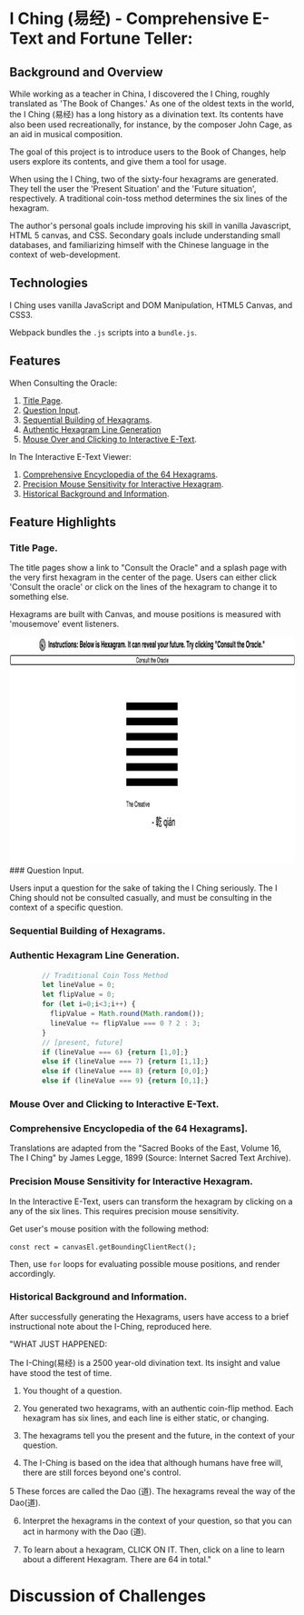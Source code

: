 # I Ching (易经) - Comprehensive E-Text and Fortune Teller:

## Background and Overview
While working as a teacher in China, I discovered the I Ching, roughly translated as 'The Book of Changes.' As one of the oldest texts in the world, the I Ching (易经) has a long history as a divination text. Its contents have also been used recreationally, for instance, by the composer John Cage, as an aid in musical composition.  

The goal of this project is to introduce users to the Book of Changes, help users explore its contents, and give them a tool for usage.

When using the I Ching, two of the sixty-four hexagrams are generated. They tell the user the 'Present Situation' and the 'Future situation', respectively. A traditional coin-toss method determines the six lines of the hexagram.  

The author's personal goals include improving his skill in vanilla Javascript, HTML 5 canvas, and CSS. Secondary goals include understanding small databases, and familiarizing himself with the Chinese language in the context of web-development.   

## Technologies

I Ching uses vanilla JavaScript and DOM Manipulation, HTML5 Canvas, and CSS3.

Webpack bundles the `.js` scripts into a `bundle.js`.

## Features

When Consulting the Oracle:
1. [Title Page](#splash).
2. [Question Input](#input).
3. [Sequential Building of Hexagrams](#build).
4. [Authentic Hexagram Line Generation](#generate)
5. [Mouse Over and Clicking to Interactive E-Text](#interpret).

In The Interactive E-Text Viewer:
1. [Comprehensive Encyclopedia of the 64 Hexagrams](#explore).
2. [Precision Mouse Sensitivity for Interactive Hexagram](#change-line).
3. [Historical Background and Information](#history).

## Feature Highlights

### <a name="splash"></a>Title Page.

The title pages show a link to "Consult the Oracle" and a splash page with the very first hexagram in the center of the page. Users can either click 'Consult the oracle' or click on the lines of the hexagram to change it to something else.

Hexagrams are built with Canvas, and mouse positions is measured with 'mousemove' event listeners.

<img height="400px" width="850px" src="https://github.com/Adrianjewell91/yijing/blob/master/docs/splash.37.02%20AM.png"/>
### <a name="input"></a>Question Input.

Users input a question for the sake of taking the I Ching seriously.  The I Ching should not be consulted casually, and must be consulting in the context of a specific question.

### <a name="build"></a>Sequential Building of Hexagrams.



### <a name="generate"></a>Authentic Hexagram Line Generation.

```JavaScript
        // Traditional Coin Toss Method
        let lineValue = 0;
        let flipValue = 0;
        for (let i=0;i<3;i++) {
          flipValue = Math.round(Math.random());
          lineValue += flipValue === 0 ? 2 : 3;
        }
        // [present, future]
        if (lineValue === 6) {return [1,0];}
        else if (lineValue === 7) {return [1,1];}
        else if (lineValue === 8) {return [0,0];}
        else if (lineValue === 9) {return [0,1];}
```


### <a name="interpret"></a>Mouse Over and Clicking to Interactive E-Text.

### <a name="explore"></a>Comprehensive Encyclopedia of the 64 Hexagrams].

Translations are adapted from the "Sacred Books of the East, Volume 16, The I Ching" by James Legge, 1899 (Source: Internet Sacred Text Archive).

### <a name="change-line"></a>Precision Mouse Sensitivity for Interactive Hexagram.

In the Interactive E-Text, users can transform the hexagram by clicking on a any of the six lines. This requires precision mouse sensitivity.

Get user's mouse position with the following method:

`const rect = canvasEl.getBoundingClientRect();`

Then, use `for` loops for evaluating possible mouse positions, and render accordingly.



### <a name="history"></a>Historical Background and Information.

After successfully generating the Hexagrams, users have access to a brief instructional note about the I-Ching, reproduced here.

"WHAT JUST HAPPENED:

The I-Ching(易经) is a 2500 year-old divination text. Its insight and value have stood the test of time.

1. You thought of a question.

2. You generated two hexagrams, with an authentic coin-flip method. Each hexagram has six lines, and each line is either static, or changing.

3. The hexagrams tell you the present and the future, in the context of your question.

4. The I-Ching is based on the idea that although humans have free will, there are still forces beyond one's control.

5 These forces are called the Dao (道). The hexagrams reveal the way of the Dao(道).

6. Interpret the hexagrams in the context of your question, so that you can act in harmony with the Dao (道).

7. To learn about a hexagram, CLICK ON IT. Then, click on a line to learn about a different Hexagram. There are 64 in total."




# Discussion of Challenges
